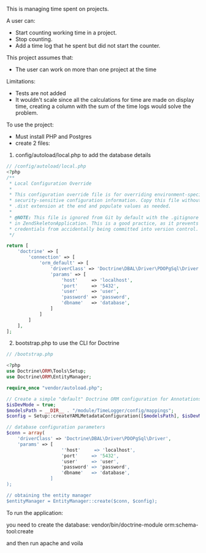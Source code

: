 This is managing time spent on projects.

A user can:

- Start counting working time in a project.
- Stop counting.
- Add a time log that he spent but did not start the counter.

This project assumes that:
- The user can work on more than one project at the time

Limitations:

- Tests are not added
- It wouldn't scale since all the calculations for time are made on display time, creating a column with the sum of the time logs would solve the problem.

To use the project:

- Must install PHP and Postgres
- create 2 files:

1. config/autoload/local.php to add the database details

```php
// /config/autoload/local.php
<?php
/**
 * Local Configuration Override
 *
 * This configuration override file is for overriding environment-specific and
 * security-sensitive configuration information. Copy this file without the
 * .dist extension at the end and populate values as needed.
 *
 * @NOTE: This file is ignored from Git by default with the .gitignore included
 * in ZendSkeletonApplication. This is a good practice, as it prevents sensitive
 * credentials from accidentally being committed into version control.
 */

return [
    'doctrine' => [
        'connection' => [
            'orm_default' => [
                'driverClass' => 'Doctrine\DBAL\Driver\PDOPgSql\Driver',
                'params' => [
                    'host'     => 'localhost',
                    'port'     => '5432',
                    'user'     => 'user',
                    'password' => 'password',
                    'dbname'   => 'database',
                ]
            ]
        ]
    ],
];
```

2. bootstrap.php to use the CLI for Doctrine

```php
// /bootstrap.php

<?php
use Doctrine\ORM\Tools\Setup;
use Doctrine\ORM\EntityManager;

require_once "vendor/autoload.php";

// Create a simple "default" Doctrine ORM configuration for Annotations
$isDevMode = true;
$modelsPath = __DIR__ . "/module/TimeLogger/config/mappings";
$config = Setup::createYAMLMetadataConfiguration([$modelsPath], $isDevMode);

// database configuration parameters
$conn = array(
    'driverClass' => 'Doctrine\DBAL\Driver\PDOPgSql\Driver',
    'params' => [
                    ''host'     => 'localhost',
                    'port'     => '5432',
                    'user'     => 'user',
                    'password' => 'password',
                    'dbname'   => 'database',
                ]
);

// obtaining the entity manager
$entityManager = EntityManager::create($conn, $config);
```

To run the application:

you need to create the database:
vendor/bin/doctrine-module orm:schema-tool:create

and then run apache and voila


